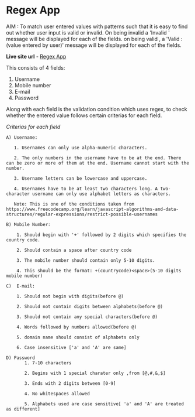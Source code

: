 # Regex App

AIM : To match user entered values with patterns such that it is easy to find out whether user input is valid or invalid.
On being invalid a 'Invalid <fieldname>' message will be displayed for each of the fields.
on being valid , a 'Valid <fieldname>: (value entered by user)' message will be displayed for each of the fields.
    
**Live site url** - [Regex App](https://vaishak10.github.io/regexApp/)

This consists of 4 fields:
1. Username
2. Mobile number
3. E-mail
4. Password

Along with each field is the validation condition which uses regex, to check whether the entered value follows certain criterias for each field.

*Criterias for each field*

    A) Username:
       
       1. Usernames can only use alpha-numeric characters.

       2. The only numbers in the username have to be at the end. There can be zero or more of them at the end. Username cannot start with the number.

       3. Username letters can be lowercase and uppercase.

       4. Usernames have to be at least two characters long. A two-character username can only use alphabet letters as characters.

       Note: This is one of the conditions taken from https://www.freecodecamp.org/learn/javascript-algorithms-and-data-structures/regular-expressions/restrict-possible-usernames

    B) Mobile Number:
        
        1. Should begin with '+' followed by 2 digits which specifies the country code.

        2. Should contain a space after country code

        3. The mobile number should contain only 5-10 digits.

        4. This should be the format: +(countrycode)<space>(5-10 digits mobile number) 
    
    C)  E-mail:

        1. Should not begin with digits(before @)

        2. Should not contain digits between alphabets(before @)

        3. Should not contain any special characters(before @)

        4. Words followed by numbers allowed(before @)

        5. domain name should consist of alphabets only

        6. Case insensitive ['a' and 'A' are same]
    
    D) Password
           1. 7-10 characters

           2. Begins with 1 special charater only ,from [@,#,&,$]

           3. Ends with 2 digits between [0-9]

           4. No whitespaces allowed

           5. Alphabets used are case sensitive[ 'a' and 'A' are treated as different]


    



